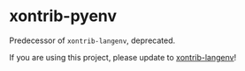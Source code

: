 # xontrib-pyenv

Predecessor of `xontrib-langenv`, deprecated.

If you are using this project, please update to [xontrib-langenv](https://github.com/dyuri/xontrib-langenv)!
